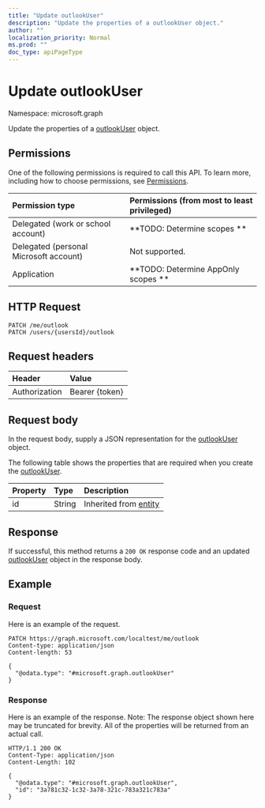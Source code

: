 ```yaml
---
title: "Update outlookUser"
description: "Update the properties of a outlookUser object."
author: ""
localization_priority: Normal
ms.prod: ""
doc_type: apiPageType
---
```


# Update outlookUser

Namespace: microsoft.graph

Update the properties of a [outlookUser](../resources/outlookuser.md) object.

## Permissions
One of the following permissions is required to call this API. To learn more, including how to choose permissions, see [Permissions](/concepts/permissions-reference.md).

|Permission type|Permissions (from most to least privileged)|
|:---|:---|
|Delegated (work or school account)|**TODO: Determine scopes **|
|Delegated (personal Microsoft account)|Not supported.|
|Application|**TODO: Determine AppOnly scopes **|

## HTTP Request
<!-- {
  "blockType": "ignored"
}
-->
``` http
PATCH /me/outlook
PATCH /users/{usersId}/outlook
```

## Request headers
|Header|Value|
|:---|:---|
|Authorization|Bearer {token}|

## Request body
In the request body, supply a JSON representation for the [outlookUser](../resources/outlookuser.md) object.

The following table shows the properties that are required when you create the [outlookUser](../resources/outlookuser.md).

|Property|Type|Description|
|:---|:---|:---|
|id|String| Inherited from [entity](../resources/entity.md)|



## Response
If successful, this method returns a `200 OK` response code and an updated [outlookUser](../resources/outlookuser.md) object in the response body.

## Example

### Request
Here is an example of the request.
<!-- {
  "blockType": "request",
  "name": "update_outlookuser"
}
-->
``` http
PATCH https://graph.microsoft.com/localtest/me/outlook
Content-type: application/json
Content-length: 53

{
  "@odata.type": "#microsoft.graph.outlookUser"
}
```

### Response
Here is an example of the response. Note: The response object shown here may be truncated for brevity. All of the properties will be returned from an actual call.
<!-- {
  "blockType": "response",
  "truncated": true
}
-->
``` http
HTTP/1.1 200 OK
Content-Type: application/json
Content-Length: 102

{
  "@odata.type": "#microsoft.graph.outlookUser",
  "id": "3a781c32-1c32-3a78-321c-783a321c783a"
}
```

